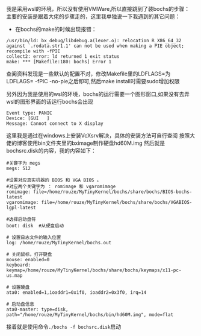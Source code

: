 我是采用wsl的环境，所以没有使用VMWare,所以直接跳到了装bochs的步骤：
主要的安装是跟着大佬的步骤走的，这里我单独说一下我遇到的其它问题：
* 在bochs的make的时候出现报错：
```
/usr/bin/ld: bx_debug/libdebug.a(lexer.o): relocation R_X86_64_32 against `.rodata.str1.1' can not be used when making a PIE object; recompile with -fPIE
collect2: error: ld returned 1 exit status
make: *** [Makefile:180: bochs] Error 1
```
查阅资料发现是一些默认的配置不对，修改Makefile里的LDFLAGS=为LDFLAGS= -fPIC -no-pie之后即可,然后make install时需要sudo增加权限

另外因为我是使用的wsl的环境，bochs的运行需要一个图形窗口,如果没有去弄wsl的图形界面的话运行bochs会出现
```
Event type: PANIC
Device: [GUI   ]
Message: Cannot connect to X display
```
这里我是通过在windows上安装VcXsrv解决，具体的安装方法可自行查阅
按照大佬的博客使用bin文件夹里的bximage制作硬盘hd60M.img
然后就是bochsrc.disk的内容，我的内容如下：
```
#关键字为 megs
megs: 512

#设置对应真实机器的 BIOS 和 VGA BIOS 。
#对应两个关键字为 ： romimage 和 vgaromimage
romimage: file=/home/rouze/MyTinyKernel/bochs/share/bochs/BIOS-bochs-latest
vgaromimage: file=/home/rouze/MyTinyKernel/bochs/share/bochs/VGABIOS-lgpl-latest

#选择启动盘符
boot: disk  #从硬盘启动

# 设置日志文件的输入位置
log: /home/rouze/MyTinyKernel/bochs.out

# 关闭鼠标，打开键盘
mouse: enabled=0
keyboard: keymap=/home/rouze/MyTinyKernel/bochs/share/bochs/keymaps/x11-pc-us.map

# 设置硬盘
ata0: enabled=1,ioaddr1=0x1f0, ioaddr2=0x3f0, irq=14

# 启动盘信息   
ata0-master: type=disk, path="/home/rouze/MyTinyKernel/bochs/bin/hd60M.img", mode=flat
```
接着就是使用命令`./bochs -f bochsrc.disk`启动

